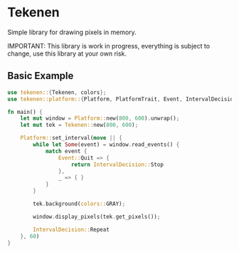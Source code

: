 # Tekenen

Simple library for drawing pixels in memory.

IMPORTANT: This library is work in progress, everything is subject to change, use this library at your own risk.

## Basic Example

```rust
use tekenen::{Tekenen, colors};
use tekenen::platform::{Platform, PlatformTrait, Event, IntervalDecision};

fn main() {
    let mut window = Platform::new(800, 600).unwrap();
    let mut tek = Tekenen::new(800, 600);

    Platform::set_interval(move || {
        while let Some(event) = window.read_events() {
            match event {
                Event::Quit => {
                    return IntervalDecision::Stop
                },
                _ => { }
            }
        }

        tek.background(colors::GRAY);

        window.display_pixels(tek.get_pixels());

        IntervalDecision::Repeat
    }, 60)
}
```